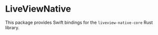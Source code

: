 # LiveViewNative

This package provides Swift bindings for the `liveview-native-core` Rust library.
